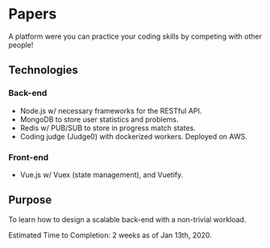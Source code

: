 # Papers

A platform were you can practice your coding skills by competing with other people!

## Technologies
### Back-end
- Node.js w/ necessary frameworks for the RESTful API.
- MongoDB to store user statistics and problems.
- Redis w/ PUB/SUB to store in progress match states.
- Coding judge (Judge0) with dockerized workers. Deployed on AWS.

### Front-end
- Vue.js w/ Vuex (state management), and Vuetify.

## Purpose
To learn how to design a scalable back-end with a non-trivial workload.


Estimated Time to Completion: 2 weeks as of Jan 13th, 2020.
